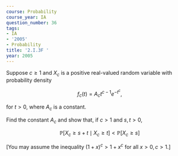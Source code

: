 ```yaml
---
course: Probability
course_year: IA
question_number: 36
tags:
- IA
- '2005'
- Probability
title: '2.I.3F '
year: 2005
---
```



Suppose $c \geqslant 1$ and $X_{c}$ is a positive real-valued random variable with probability density

$$f_{c}(t)=A_{c} t^{c-1} e^{-t^{c}},$$

for $t>0$, where $A_{c}$ is a constant.

Find the constant $A_{c}$ and show that, if $c>1$ and $s, t>0$,

$$\mathbb{P}\left[X_{c} \geqslant s+t \mid X_{c} \geqslant t\right]<\mathbb{P}\left[X_{c} \geqslant s\right]$$

[You may assume the inequality $(1+x)^{c}>1+x^{c}$ for all $x>0, c>1$.]